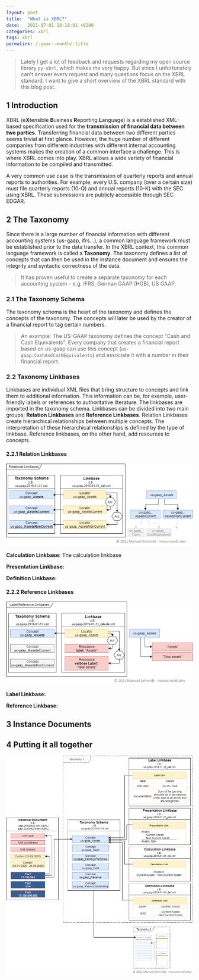 ```yaml
---
layout: post
title:  "What is XBRL?"
date:   2021-07-01 18:18:01 +0200
categories: xbrl
tags: xbrl
permalink: /:year-:month/:title
---
```



> Lately I get a lot of feedback and requests regarding my open source library `py-xbrl`, which makes me very happy. But since I unfortunately can't answer every request and many questions focus on the XBRL standard, I want to give a short overview of the XBRL standard with this blog post.

## 1 Introduction
XBRL (e**X**tensible **B**usiness **R**eporting **L**anguage) is a established XML-based specification used for the **transmission of financial data between two parties**. Transferring financial data between two different parties seems trivial at first glance. However, the huge number of different companies from different industries with different internal accounting systems makes the creation of a common interface a challenge. This is where XBRL comes into play. XBRL allows a wide variety of financial information to be compiled and transmitted. 

A very common use case is the transmission of quarterly reports and annual reports to authorities. For example, every U.S. company (over a certain size) must file quarterly reports (10-Q) and annual reports (10-K) with the SEC using XBRL. These submissions are publicly accessible through SEC EDGAR.

## 2 The Taxonomy
Since there is a large number of financial information with different accounting systems (us-gaap, ifrs...), a common language framework must be established prior to the data transfer. In the XBRL context, this common language framework is called a **Taxonomy**. The taxonomy defines a list of concepts that can then be used in the instance document and ensures the integrity and syntactic correctness of the data.
> It has proven useful to create a separate taxonomy for each accounting system - e.g. IFRS, German GAAP (HGB), US GAAP. 

### 2.1 The Taxonomy Schema
The taxonomy schema is the heart of the taxonomy and defines the concepts of the taxonomy. The concepts will later be used by the creator of a financial report to tag certain numbers.
> An example: The US-GAAP taxonomy defines the concept "Cash and Cash Equivalents". Every company that creates a financial report based on us-gaap can use this concept (`us-gaap:CashAndCashEquivalents`) and associate it with a number in their financial report.

### 2.2 Taxonomy Linkbases
Linkbases are individual XML files that bring structure to concepts and link them to additional information. This information can be, for example, user-friendly labels or references to authoritative literature. The linkbases are imported in the taxonomy schema. 
Linkbases can be divided into two main groups; **Relation Linkbases** and **Reference Linkbases**. Relation Linkbases create hierarchical relationships between multiple concepts. The interpretation of these hierarchical relationships is defined by the type of linkbase. Reference linkbases, on the other hand, add resources to concepts. 

#### 2.2.1 Relation Linkbases
![Structure of a relation linkbase](/assets/img/2021-07-01_relation_linkbase.png "Structure of a relation linkbase")

**Calculation Linkbase:** The calculation linkbase 

**Presentation Linkbase:**

**Definition Linkbase:**

#### 2.2.2 Reference Linkbases
![Structure of a reference linkbase](/assets/img/2021-07-01_reference_linkbase.png "Structure of a reference linkbase")

**Label Linkbase:**

**Reference Linkbase:**


## 3 Instance Documents

## 4 Putting it all together
![Structure of a XBRL Submission](/assets/img/2021-07-01_full_xbrl_structure.png "Structure of a XBRL Submission")

